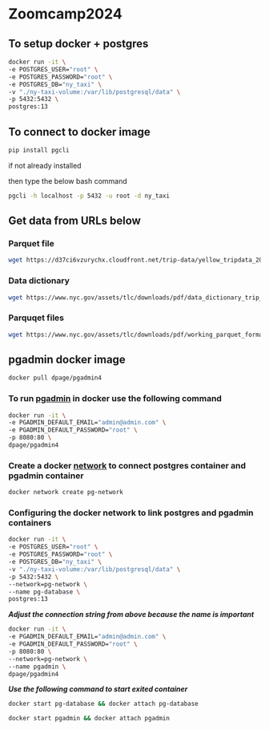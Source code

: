 # Zoomcamp2024

## To setup docker + postgres

```bash
docker run -it \
-e POSTGRES_USER="root" \
-e POSTGRES_PASSWORD="root" \
-e POSTGRES_DB="ny_taxi" \
-v "./ny-taxi-volume:/var/lib/postgresql/data" \
-p 5432:5432 \
postgres:13
```

## To connect to docker image

```python
pip install pgcli
```

if not already installed

then type the below bash command

```bash
pgcli -h localhost -p 5432 -u root -d ny_taxi
```

## Get data from URLs below

### Parquet file

```bash
wget https://d37ci6vzurychx.cloudfront.net/trip-data/yellow_tripdata_2021-01.parquet
```

### Data dictionary

```bash
wget https://www.nyc.gov/assets/tlc/downloads/pdf/data_dictionary_trip_records_yellow.pdf
```

### Parquqet files

```bash
wget https://www.nyc.gov/assets/tlc/downloads/pdf/working_parquet_format.pdf
```

## pgadmin docker image

```bash
docker pull dpage/pgadmin4
```

### To run [pgadmin](https://hub.docker.com/r/dpage/pgadmin4/) in docker use the following command

```bash
docker run -it \
-e PGADMIN_DEFAULT_EMAIL="admin@admin.com" \
-e PGADMIN_DEFAULT_PASSWORD="root" \
-p 8080:80 \
dpage/pgadmin4
```

### Create a docker [network](https://docs.docker.com/engine/reference/commandline/network_create/) to connect postgres container and pgadmin container

```bash
docker network create pg-network
```

### Configuring the docker network to link postgres and pgadmin containers

```bash
docker run -it \
-e POSTGRES_USER="root" \
-e POSTGRES_PASSWORD="root" \
-e POSTGRES_DB="ny_taxi" \
-v "./ny-taxi-volume:/var/lib/postgresql/data" \
-p 5432:5432 \
--network=pg-network \
--name pg-database \
postgres:13
```

***Adjust the connection string from above because the name is important***

```bash
docker run -it \
-e PGADMIN_DEFAULT_EMAIL="admin@admin.com" \
-e PGADMIN_DEFAULT_PASSWORD="root" \
-p 8080:80 \
--network=pg-network \
--name pgadmin \
dpage/pgadmin4
```

***Use the following command to start exited container***

```bash
docker start pg-database && docker attach pg-database
```

```bash
docker start pgadmin && docker attach pgadmin
```
